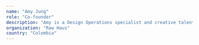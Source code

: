 ```yaml
---
name: "Amy Jung"
role: "Co-founder"
description: "Amy is a Design Operations specialist and creative talent connector. She is the co-founder of Raw Haus, an organization supporting emerging creatives in design and technology. She helped build growth strategies for brands, universities, and early stage startups. Previously, she was the Program Director at the retail accelerator XRC Labs. Today, she is helping onboard designers, creating educational design programs, and contributing in building user-centric systems for the Web3 world. You can follow her journey @itsamyjung"
organization: "Raw Haus"
country: "Colombia"
---
```

